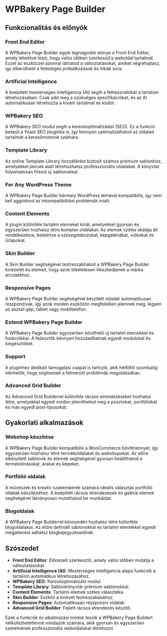 # WPBakery Page Builder

## Funkcionalitás és előnyök

### Front End Editor

A WPBakery Page Builder egyik legnagyobb előnye a Front End Editor, amely lehetővé teszi, hogy valós időben szerkeszd a weboldal tartalmát. Ezzel az eszközzel azonnal láthatod a változtatásokat, amiket végrehajtasz, így elkerülhető a felesleges próbálkozások és hibák sora.

### Artificial Intelligence

A beépített mesterséges intelligencia (AI) segíti a felhasználókat a tartalom létrehozásában. Csak add meg a szükséges specifikációkat, és az AI automatikusan létrehozza a kívánt tartalmat és kódot.

### WPBakery SEO

A WPBakery SEO modul segíti a keresőoptimalizálást (SEO). Ez a funkció beépül a Yoast SEO pluginba is, így könnyen optimalizálhatod az oldalad tartalmát a keresőmotorok számára.

### Template Library

Az online Template Library hozzáférést biztosít számos prémium sablonhoz, amelyekkel percek alatt létrehozhatsz professzionális oldalakat. A könyvtár folyamatosan frissül új sablonokkal.

### For Any WordPress Theme

A WPBakery Page Builder bármely WordPress témával kompatibilis, így nem kell aggódnod az inkompatibilitási problémák miatt.

### Content Elements

A plugin különféle tartalmi elemeket kínál, amelyekkel gyorsan és egyszerűen hozhatsz létre komplex oldalakat. Az elemek széles skálája áll rendelkezésre, beleértve a szövegdobozokat, képgalériákat, videókat és űrlapokat.

### Skin Builder

A Skin Builder segítségével testreszabhatod a WPBakery Page Builder kinézetét és elemeit, hogy azok tökéletesen illeszkedjenek a márka arculatához.

### Responsive Pages

A WPBakery Page Builder segítségével készített oldalak automatikusan reszponzívak, így azok minden eszközön megfelelően jelennek meg, legyen az asztali gép, tablet vagy mobiltelefon.

### Extend WPBakery Page Builder

A WPBakery Page Builder egyszerűen bővíthető új tartalmi elemekkel és funkciókkal. A fejlesztők könnyen hozzáadhatnak egyedi modulokat és kiegészítőket.

### Support

A pluginhez dedikált támogatási csapat is tartozik, akik hétfőtől szombatig elérhetők, hogy segítsenek a felmerülő problémák megoldásában.

### Advanced Grid Builder

Az Advanced Grid Builderrel különféle rácsos elrendezéseket hozhatsz létre, amelyekkel egyedi módon jelenítheted meg a posztokat, portfóliókat és más egyedi post-típusokat.

## Gyakorlati alkalmazások

### Webshop készítése

A WPBakery Page Builder kompatibilis a WooCommerce bővítménnyel, így egyszerűen hozhatsz létre termékoldalakat és webshopokat. Az előre elkészített sablonok és elemek segítségével gyorsan beállíthatod a termékleírásokat, árakat és képeket.

### Portfólió oldalak

A művészek és kreatív szakemberek számára ideális választás portfólió oldalak készítéséhez. A beépített rácsos elrendezések és galéria elemek segítségével látványosan mutathatod be munkáidat.

### Blogoldalak

A WPBakery Page Builderrel könnyedén hozhatsz létre különféle blogoldalakat. Az előre definiált sablonokkal és tartalmi elemekkel egyedi megjelenést adhatsz blogbejegyzéseidnek.

## Szószedet

- **Front End Editor**: Előnézeti szerkesztő, amely valós időben mutatja a változtatásokat.
- **Artificial Intelligence (AI)**: Mesterséges intelligencia alapú funkciók a tartalom automatikus létrehozásához.
- **WPBakery SEO**: Keresőoptimalizáló modul.
- **Template Library**: Sablonkönyvtár prémium sablonokkal.
- **Content Elements**: Tartalmi elemek széles választéka.
- **Skin Builder**: Eszköz a kinézet testreszabásához.
- **Responsive Pages**: Automatikusan reszponzív oldalak.
- **Advanced Grid Builder**: Fejlett rácsos elrendezés készítő.

Ezek a funkciók és alkalmazási módok teszik a WPBakery Page Buildert nélkülözhetetlenné mindazok számára, akik gyorsan és egyszerűen szeretnének professzionális weboldalakat létrehozni.
